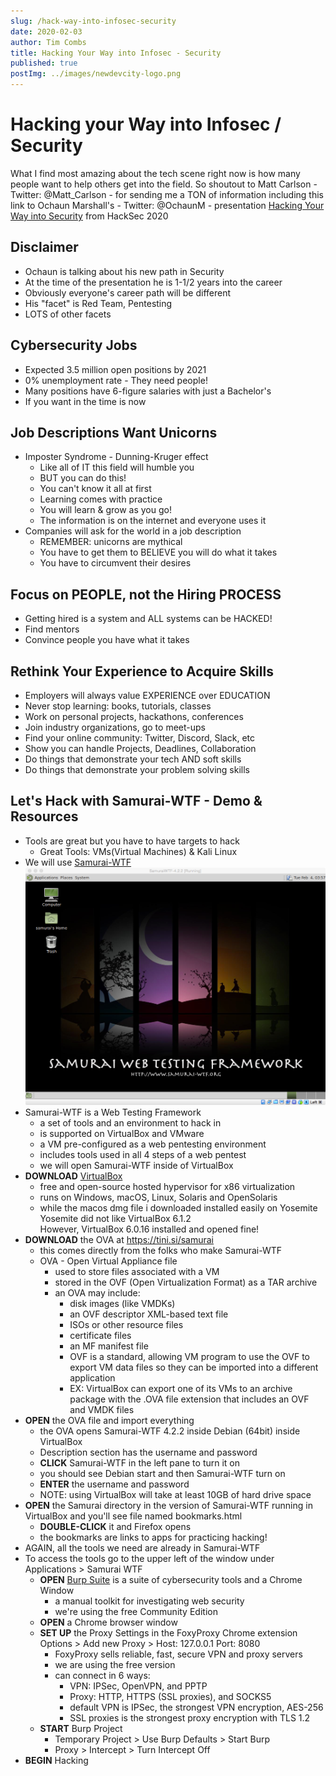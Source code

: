 ```yaml
---
slug: /hack-way-into-infosec-security
date: 2020-02-03
author: Tim Combs
title: Hacking Your Way into Infosec - Security
published: true
postImg: ../images/newdevcity-logo.png
---
```


# Hacking your Way into Infosec / Security

What I find most amazing about the tech scene right now is how many people want to help others get into the field. So shoutout to Matt Carlson - Twitter: @Matt_Carlson - for sending me a TON of information including this link to Ochaun Marshall's - Twitter: @OchaunM - presentation [Hacking Your Way into Security](https://drive.google.com/file/d/1Bo4QoDvk5DdreRWmeolntVfoS3-HeXsA/view "Hacking Your Way into Security") from HackSec 2020

## Disclaimer
- Ochaun is talking about his new path in Security
- At the time of the presentation he is 1-1/2 years into the career
- Obviously everyone's career path will be different
- His "facet" is Red Team, Pentesting
- LOTS of other facets

## Cybersecurity Jobs
- Expected 3.5 million open positions by 2021
- 0% unemployment rate - They need people!
- Many positions have 6-figure salaries with just a Bachelor's
- If you want in the time is now

## Job Descriptions Want Unicorns
- Imposter Syndrome - Dunning-Kruger effect
  - Like all of IT this field will humble you
  - BUT you can do this!
  - You can't know it all at first
  - Learning comes with practice
  - You will learn & grow as you go!
  - The information is on the internet and everyone uses it
- Companies will ask for the world in a job description
  - REMEMBER: unicorns are mythical
  - You have to get them to BELIEVE you will do what it takes
  - You have to circumvent their desires

## Focus on PEOPLE, not the Hiring PROCESS
- Getting hired is a system and ALL systems can be HACKED!
- Find mentors
- Convince people you have what it takes

## Rethink Your Experience to Acquire Skills
- Employers will always value EXPERIENCE over EDUCATION
- Never stop learning: books, tutorials, classes
- Work on personal projects, hackathons, conferences
- Join industry organizations, go to meet-ups
- Find your online community: Twitter, Discord, Slack, etc
- Show you can handle Projects, Deadlines, Collaboration
- Do things that demonstrate your tech AND soft skills
- Do things that demonstrate your problem solving skills

## Let's Hack with Samurai-WTF - Demo & Resources
- Tools are great but you have to have targets to hack
  - Great Tools: VMs(Virtual Machines) & Kali Linux 
- We will use [Samurai-WTF](http://www.samurai-wtf.org/ "Samurai-WTF")
    ![Samurai-WTF up-and-running](../images/02.03.2020_hack_way_infosec/samurai-wtf-running.png "Samurai-WTF up-and-running")
- Samurai-WTF is a Web Testing Framework
  - a set of tools and an environment to hack in
  - is supported on VirtualBox and VMware
  - a VM pre-configured as a web pentesting environment
  - includes tools used in all 4 steps of a web pentest
  - we will open Samurai-WTF inside of VirtualBox
- **DOWNLOAD** [VirtualBox](https://www.virtualbox.org/ "VirtualBox")
  - free and open-source hosted hypervisor for x86 virtualization
  - runs on Windows, macOS, Linux, Solaris and OpenSolaris
  - while the macos dmg file i downloaded installed easily on Yosemite\
    Yosemite did not like VirtualBox 6.1.2\
    However, VirtualBox 6.0.16 installed and opened fine! 
- **DOWNLOAD** the OVA at https://tini.si/samurai
  - this comes directly from the folks who make Samurai-WTF
  - OVA - Open Virtual Appliance file
      - used to store files associated with a VM
      - stored in the OVF (Open Virtualization Format) as a TAR archive
      - an OVA may include:
          - disk images (like VMDKs)
          - an OVF descriptor XML-based text file
          - ISOs or other resource files
          - certificate files
          - an MF manifest file
          - OVF is a standard, allowing VM program to use the OVF to export VM data files so they can be imported into a different application
          - EX: VirtualBox can export one of its VMs to an archive package with the .OVA file extension that includes an OVF and VMDK files
- **OPEN** the OVA file and import everything
  - the OVA opens Samurai-WTF 4.2.2 inside Debian (64bit) inside VirtualBox
  - Description section has the username and password
  - **CLICK** Samurai-WTF in the left pane to turn it on
  - you should see Debian start and then Samurai-WTF turn on
  - **ENTER** the username and password
  - NOTE: using VirtualBox will take at least 10GB of hard drive space
- **OPEN** the Samurai directory in the version of Samurai-WTF running in VirtualBox and you'll see file named bookmarks.html
  - **DOUBLE-CLICK** it and Firefox opens
  - the bookmarks are links to apps for practicing hacking!
- AGAIN, all the tools we need are already in Samurai-WTF
- To access the tools go to the upper left of the window under Applications > Samurai WTF 
  - **OPEN** [Burp Suite](https://portswigger.net/burp "Burp Suite") is a suite of cybersecurity tools and a Chrome Window
      - a manual toolkit for investigating web security
      - we're using the free Community Edition
  - **OPEN** a Chrome browser window
  - **SET UP** the Proxy Settings in the FoxyProxy Chrome extension\
    Options > Add new Proxy > Host: 127.0.0.1 Port: 8080
      - FoxyProxy sells reliable, fast, secure VPN and proxy servers
      - we are using the free version
      - can connect in 6 ways:
          - VPN: IPSec, OpenVPN, and PPTP
          - Proxy: HTTP, HTTPS (SSL proxies), and SOCKS5
          - default VPN is IPSec, the strongest VPN encryption, AES-256
          - SSL proxies is the strongest proxy encryption with TLS 1.2
  - **START** Burp Project
      - Temporary Project > Use Burp Defaults > Start Burp
      - Proxy > Intercept > Turn Intercept Off
- **BEGIN** Hacking


